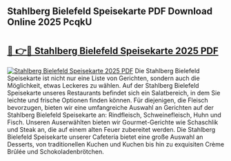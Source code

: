 ## Stahlberg Bielefeld Speisekarte PDF Download Online 2025 PcqkU

# <h2><a href="http://gc6obn.nevu.top/?p=Stahlberg+Bielefeld+Speisekarte">🔗 👉🔴 Stahlberg Bielefeld Speisekarte 2025 PDF</a></h2>

[![Stahlberg Bielefeld Speisekarte 2025 PDF](https://i.imgur.com/dBaPXMq.png)](http://gc6obn.nevu.top/?p=Stahlberg+Bielefeld+Speisekarte)
Die Stahlberg Bielefeld Speisekarte ist nicht nur eine Liste von Gerichten, sondern auch die Möglichkeit, etwas Leckeres zu wählen. Auf der Stahlberg Bielefeld Speisekarte unseres Restaurants befindet sich ein Salatbereich, in dem Sie leichte und frische Optionen finden können. Für diejenigen, die Fleisch bevorzugen, bieten wir eine umfangreiche Auswahl an Gerichten auf der Stahlberg Bielefeld Speisekarte an: Rindfleisch, Schweinefleisch, Huhn und Fisch. Unseren Auserwählten bieten wir Gourmet-Gerichte wie Schaschlik und Steak an, die auf einem alten Feuer zubereitet werden. Die Stahlberg Bielefeld Speisekarte unserer Cafeteria bietet eine große Auswahl an Desserts, von traditionellen Kuchen und Kuchen bis hin zu exquisiten Crème Brûlée und Schokoladenbrötchen.
